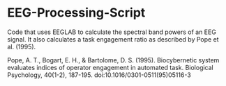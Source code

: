 # EEG-Processing-Script
Code that uses EEGLAB to calculate the spectral band powers of an EEG signal. It also calculates a task engagement ratio as described by Pope et al. (1995).

Pope, A. T., Bogart, E. H., & Bartolome, D. S. (1995). Biocybernetic system evaluates indices of operator engagement in automated task. Biological Psychology, 40(1-2), 187-195. doi:10.1016/0301-0511(95)05116-3

